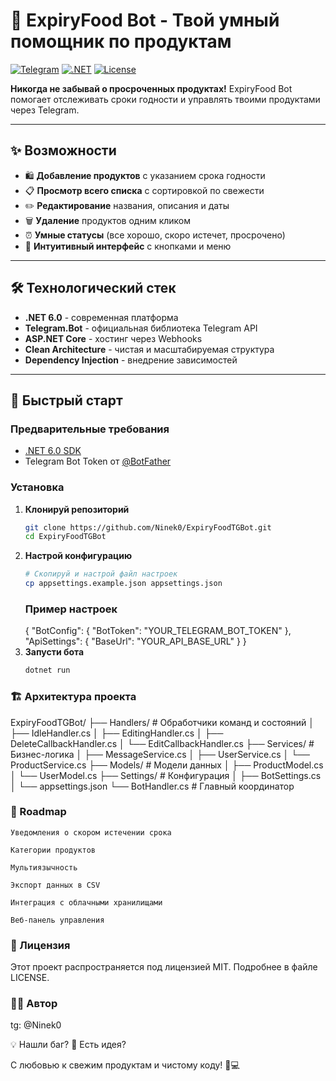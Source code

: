 # 🍕 ExpiryFood Bot - Твой умный помощник по продуктам

[![Telegram](https://img.shields.io/badge/Telegram-Bot-blue?logo=telegram)](https://t.me/YourBotName)
[![.NET](https://img.shields.io/badge/.NET-6.0-purple?logo=dotnet)](https://dotnet.microsoft.com/)
[![License](https://img.shields.io/badge/License-MIT-green.svg)](LICENSE)

**Никогда не забывай о просроченных продуктах!** ExpiryFood Bot помогает отслеживать сроки годности и управлять твоими продуктами через Telegram.

---

## ✨ Возможности

- 🛍 **Добавление продуктов** с указанием срока годности
- 📋 **Просмотр всего списка** с сортировкой по свежести
- ✏️ **Редактирование** названия, описания и даты
- 🗑 **Удаление** продуктов одним кликом
- ⏰ **Умные статусы** (все хорошо, скоро истечет, просрочено)
- 💬 **Интуитивный интерфейс** с кнопками и меню

---

## 🛠 Технологический стек

- **.NET 6.0** - современная платформа
- **Telegram.Bot** - официальная библиотека Telegram API
- **ASP.NET Core** - хостинг через Webhooks
- **Clean Architecture** - чистая и масштабируемая структура
- **Dependency Injection** - внедрение зависимостей

---

## 🚀 Быстрый старт

### Предварительные требования

- [.NET 6.0 SDK](https://dotnet.microsoft.com/download)
- Telegram Bot Token от [@BotFather](https://t.me/BotFather)

### Установка

1. **Клонируй репозиторий**
   ```bash
   git clone https://github.com/Ninek0/ExpiryFoodTGBot.git
   cd ExpiryFoodTGBot
   ```
2. **Настрой конфигурацию**
   ```bash
   # Скопируй и настрой файл настроек
   cp appsettings.example.json appsettings.json
   ```
   ### Пример настроек  
   {
     "BotConfig": {
        "BotToken": "YOUR_TELEGRAM_BOT_TOKEN"
     },
     "ApiSettings": {
        "BaseUrl": "YOUR_API_BASE_URL"
     }
   }
3. **Запусти бота**
   ```bash
   dotnet run
   ```
### 🏗 Архитектура проекта
ExpiryFoodTGBot/
├── Handlers/           # Обработчики команд и состояний
│   ├── IdleHandler.cs
│   ├── EditingHandler.cs
│   ├── DeleteCallbackHandler.cs
│   └── EditCallbackHandler.cs
├── Services/           # Бизнес-логика
│   ├── MessageService.cs
│   ├── UserService.cs
│   └── ProductService.cs
├── Models/             # Модели данных
│   ├── ProductModel.cs
│   └── UserModel.cs
├── Settings/           # Конфигурация
│   ├── BotSettings.cs
│   └── appsettings.json
└── BotHandler.cs       # Главный координатор
### 🚧 Roadmap

    Уведомления о скором истечении срока

    Категории продуктов

    Мультиязычность

    Экспорт данных в CSV

    Интеграция с облачными хранилищами

    Веб-панель управления

### 📝 Лицензия

Этот проект распространяется под лицензией MIT. Подробнее в файле LICENSE.

### 👨‍💻 Автор

tg: @Ninek0

💡 Нашли баг?
🚀 Есть идея?

С любовью к свежим продуктам и чистому коду! 🍎💻
